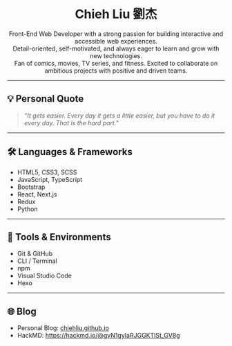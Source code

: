 <h1 align="center">Chieh Liu 劉杰</h1>

<p align="center">
  Front-End Web Developer with a strong passion for building interactive and accessible web experiences.<br>
  Detail-oriented, self-motivated, and always eager to learn and grow with new technologies.<br>
  Fan of comics, movies, TV series, and fitness. Excited to collaborate on ambitious projects with positive and driven teams.
</p>

---

## 💡 Personal Quote
> _"It gets easier. Every day it gets a little easier, but you have to do it every day. That is the hard part."_

---

## 🛠 Languages & Frameworks
- HTML5, CSS3, SCSS
- JavaScript, TypeScript
- Bootstrap
- React, Next.js
- Redux
- Python

---

## 🔧 Tools & Environments
- Git & GitHub
- CLI / Terminal
- npm
- Visual Studio Code
- Hexo

---

## 🌐 Blog
- Personal Blog: [chiehliu.github.io](https://chiehliu.github.io/)
- HackMD: https://hackmd.io/@gvN1gyIaRJGGKTlSt_GV8g
